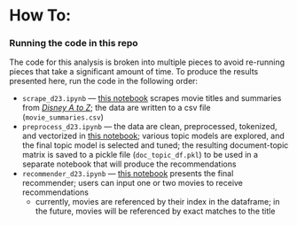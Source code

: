 # How To:
### Running the code in this repo

The code for this analysis is broken into multiple pieces to avoid re-running pieces that take a significant amount of time. To produce the results presented here, run the code in the following order:

- `scrape_d23.ipynb` &mdash; [this notebook](https://github.com/hmlewis-astro/disney_movie_nlp/blob/main/scrape_d23.ipynb) scrapes movie titles and summaries from [_Disney A to Z_](https://d23.com/disney-a-to-z/); the data are written to a csv file (`movie_summaries.csv`)
- `preprocess_d23.ipynb` &mdash; the data are clean, preprocessed, tokenized, and vectorized in [this notebook](https://github.com/hmlewis-astro/disney_movie_nlp/blob/main/preprocess_d23.ipynb); various topic models are explored, and the final topic model is selected and tuned; the resulting document-topic matrix is saved to a pickle file (`doc_topic_df.pkl`) to be used in a separate notebook that will produce the recommendations
- `recommender_d23.ipynb` &mdash; [this notebook](https://github.com/hmlewis-astro/disney_movie_nlp/blob/main/recommender_d23.ipynb) presents the final recommender; users can input one or two movies to receive recommendations
  - currently, movies are referenced by their index in the dataframe; in the future, movies will be referenced by exact matches to the title
